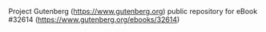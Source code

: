 Project Gutenberg (https://www.gutenberg.org) public repository for eBook #32614 (https://www.gutenberg.org/ebooks/32614)
